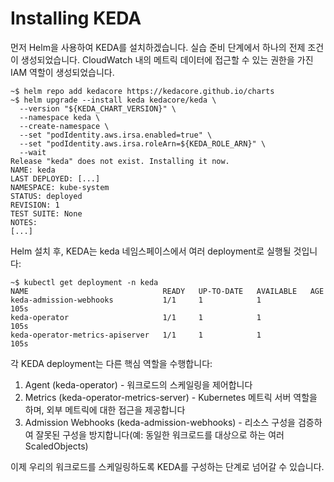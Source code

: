 # Installing KEDA

먼저 Helm을 사용하여 KEDA를 설치하겠습니다. 실습 준비 단계에서 하나의 전제 조건이 생성되었습니다. CloudWatch 내의 메트릭 데이터에 접근할 수 있는 권한을 가진 IAM 역할이 생성되었습니다.

```
~$ helm repo add kedacore https://kedacore.github.io/charts
~$ helm upgrade --install keda kedacore/keda \
  --version "${KEDA_CHART_VERSION}" \
  --namespace keda \
  --create-namespace \
  --set "podIdentity.aws.irsa.enabled=true" \
  --set "podIdentity.aws.irsa.roleArn=${KEDA_ROLE_ARN}" \
  --wait
Release "keda" does not exist. Installing it now.
NAME: keda
LAST DEPLOYED: [...]
NAMESPACE: kube-system
STATUS: deployed
REVISION: 1
TEST SUITE: None
NOTES:
[...]
```



Helm 설치 후, KEDA는 keda 네임스페이스에서 여러 deployment로 실행될 것입니다:

```
~$ kubectl get deployment -n keda
NAME                              READY   UP-TO-DATE   AVAILABLE   AGE
keda-admission-webhooks           1/1     1            1           105s
keda-operator                     1/1     1            1           105s
keda-operator-metrics-apiserver   1/1     1            1           105s
```



각 KEDA deployment는 다른 핵심 역할을 수행합니다:

1. Agent (keda-operator) - 워크로드의 스케일링을 제어합니다&#x20;
2. Metrics (keda-operator-metrics-server) - Kubernetes 메트릭 서버 역할을 하며, 외부 메트릭에 대한 접근을 제공합니다&#x20;
3. Admission Webhooks (keda-admission-webhooks) - 리소스 구성을 검증하여 잘못된 구성을 방지합니다(예: 동일한 워크로드를 대상으로 하는 여러 ScaledObjects)&#x20;



이제 우리의 워크로드를 스케일링하도록 KEDA를 구성하는 단계로 넘어갈 수 있습니다.
